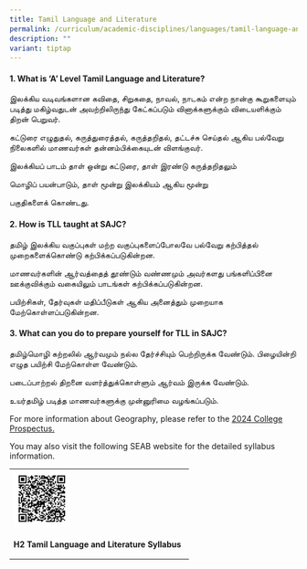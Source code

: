 ```yaml
---
title: Tamil Language and Literature
permalink: /curriculum/academic-disciplines/languages/tamil-language-and-literature/
description: ""
variant: tiptap
---
```

<h4><strong>1. What is ‘A’ Level Tamil Language and Literature?</strong></h4><p>இலக்கிய வடிவங்களான கவிதை, சிறுகதை, நாவல், நாடகம் என்ற நான்கு கூறுகளையும் படித்து மகிழ்வதுடன் அவற்றிலிருந்து கேட்கப்படும் வினாக்களுக்கும் விடையளிக்கும் திறன் பெறுவர்.</p><p>கட்டுரை எழுதுதல், கருத்துரைத்தல், கருத்தறிதல், தட்டச்சு செய்தல் ஆகிய பல்வேறு நிலைகளில் மாணவர்கள் தன்னம்பிக்கையுடன் விளங்குவர்.</p><p>இலக்கியப் பாடம் தாள் ஒன்று கட்டுரை, தாள் இரண்டு கருத்தறிதலும்</p><p>மொழிப் பயன்பாடும், தாள் மூன்று இலக்கியம் ஆகிய மூன்று</p><p>பகுதிகளைக் கொண்டது.</p><h4><strong>2. How is TLL taught at SAJC?</strong></h4><p>தமிழ் இலக்கிய வகுப்புகள் மற்ற வகுப்புகளைப்போலவே பல்வேறு கற்பித்தல் முறைகளைக்கொண்டு கற்பிக்கப்படுகின்றன.</p><p>மாணவர்களின் ஆர்வத்தைத் தூண்டும் வண்ணமும் அவர்களது பங்களிப்பினை ஊக்குவிக்கும் வகையிலும் பாடங்கள் கற்பிக்கப்படுகின்றன.</p><p>பயிற்சிகள், தேர்வுகள் மதிப்பீடுகள் ஆகிய அனைத்தும் முறையாக மேற்கொள்ளப்படுகின்றன.</p><h4><strong>3. What can you do to prepare yourself for TLL in SAJC?</strong></h4><p>தமிழ்மொழி கற்றலில் ஆர்வமும் நல்ல தேர்ச்சியும் பெற்றிருக்க வேண்டும். பிழையின்றி எழுத பயிற்சி மேற்கொள்ள வேண்டும்.</p><p>படைப்பாற்றல் திறனை வளர்த்துக்கொள்ளும் ஆர்வம் இருக்க வேண்டும்.</p><p>உயர்தமிழ் படித்த மாணவர்களுக்கு முன்னுரிமை வழங்கப்படும்.</p><p></p><p>For more information about Geography, please refer to the <a href="/files/2024/SAJC_Prospectus_2024.pdf" rel="noopener noreferrer nofollow" target="_blank">2024 College Prospectus.</a></p><p>You may also visit the following SEAB website for the detailed syllabus information.</p><table><tbody><tr><td rowspan="1" colspan="1"><div class="isomer-image-wrapper"><img style="width: 33%;" height="auto" width="100%" src="/images/tll.png"></div></td></tr><tr><td rowspan="1" colspan="1"><p><strong>H2 Tamil Language and Literature Syllabus</strong></p></td></tr></tbody></table><p></p>